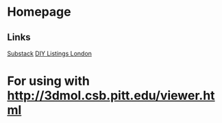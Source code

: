 # Homepage

## Links

[Substack](https://substack.com)    [DIY Listings London](https://diylistingsldn.neocities.org/)


#  For using with http://3dmol.csb.pitt.edu/viewer.html
